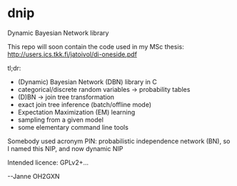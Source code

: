 dnip
====

Dynamic Bayesian Network library

This repo will soon contain the code used in my MSc thesis:
http://users.ics.tkk.fi/jatoivol/di-oneside.pdf

tl;dr: 
- (Dynamic) Bayesian Network (DBN) library in C
- categorical/discrete random variables -> probability tables
- (D)BN -> join tree transformation
- exact join tree inference (batch/offline mode)
- Expectation Maximization (EM) learning
- sampling from a given model
- some elementary command line tools

Somebody used acronym PIN: probabilistic independence network (BN), so I named this NIP, and now dynamic NIP

Intended licence: GPLv2+...

--Janne OH2GXN
